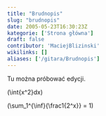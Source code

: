 ```yaml
---
title: "Brudnopis"
slug: "brudnopis"
date: 2005-05-23T16:30:23Z
kategorie: ['Strona główna']
draft: false
contributor: 'MaciejBlizinski'
wikilinks: []
aliases: ['/gitara/Brudnopis']
---
```

Tu można próbować edycji.

\(\int{x^2}dx\)

\(\sum_1^{\inf}{\frac1{2^x}} = 1\)

